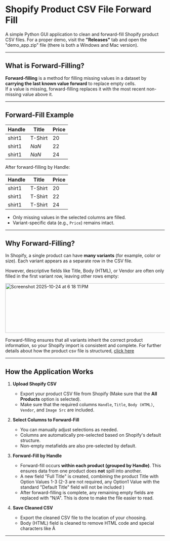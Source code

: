 # Shopify Product CSV File Forward Fill

A simple Python GUI application to clean and forward-fill Shopify product CSV files. For a proper demo, visit the **"Releases"** tab and open the "demo_app.zip" file (there is both a Windows and Mac version).

---
## What is Forward-Filling?

**Forward-filling** is a method for filling missing values in a dataset by **carrying the last known value forward** to replace empty cells.  
If a value is missing, forward-filling replaces it with the most recent non-missing value above it.

---
## Forward-Fill Example

| Handle  | Title       | Price |
|---------|------------|-------|
| shirt1  | T-Shirt    | 20    |
| shirt1  | *NaN*      | 22    |
| shirt1  | *NaN*      | 24    |

After forward-filling by Handle:

| Handle  | Title       | Price |
|---------|------------|-------|
| shirt1  | T-Shirt    | 20    |
| shirt1  | T-Shirt    | 22    |
| shirt1  | T-Shirt    | 24    |

- Only missing values in the selected columns are filled.  
- Variant-specific data (e.g., `Price`) remains intact.  

---

## Why Forward-Filling?

In Shopify, a single product can have **many variants** (for example, color or size). Each variant appears as a separate row in the CSV file.  

However, descriptive fields like Title, Body (HTML), or Vendor are often only filled in the first variant row, leaving other rows empty:

<img width="937" height="156" alt="Screenshot 2025-10-24 at 6 18 11 PM" src="https://github.com/user-attachments/assets/a9f080a5-2638-44c5-97f7-52ecee8bf723" />

Forward-filling ensures that all variants inherit the correct product information, so your Shopify import is consistent and complete. For further details about how the product csv file is structured, [click here](https://help.shopify.com/en/manual/products/import-export/using-csv)


---

## How the Application Works

1. **Upload Shopify CSV**
   - Export your product CSV file from Shopify (Make sure that the **All Products** option is selected).  
   - Make sure that the required columns `Handle`, `Title`, `Body (HTML)`, `Vendor`, and `Image Src` are included.

2. **Select Columns to Forward-Fill**
   - You can manually adjust selections as needed.
   - Columns are automatically pre-selected based on Shopify's default structure.  
   - Non-empty metafields are also pre-selected by default.  

3. **Forward-Fill by Handle**
   - Forward-fill occurs **within each product (grouped by Handle)**. This ensures data from one product does **not** spill into another.
   - A new field "Full Title" is created, combining the product Title with Option Values 1-3 (2-3 are not required, any Option1 Value with the standard "Default Title" field will not be included )
   - After forward-filling is complete, any remaining empty fields are replaced with "N/A". This is done to make the file easier to read.
     
4. **Save Cleaned CSV**
   - Export the cleaned CSV file to the location of your choosing.
   - Body (HTML) field is cleaned to remove HTML code and special characters like Â

---
